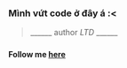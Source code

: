 ### Mình vứt code ở đây á :<

>______ author _LTD_ ______
###
#### Follow me [here](https://facebook.com/o.L.T.D.o)

